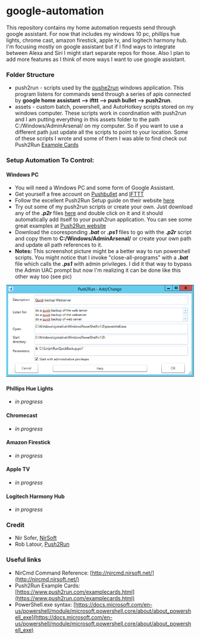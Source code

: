 # google-automation
This repository contains my home automation requests send through google assistant. For now that includes my windows 10 pc, phillips hue lights, chrome cast, amazon firestick, apple tv, and logitech harmony hub. I'm focusing mostly on google assistant but if I find ways to integrate between Alexa and Siri I might start separate repos for those. Also I plan to add more features as I think of more ways I want to use google assistant. 

### Folder Structure
* push2run - scripts used by the [pushe2run](https://www.push2run.com/) windows application. This program listens for commands send through a series of apis connected by __google home assistant --> ifttt --> push bullet --> push2run__.
* assets - custom batch, powershell, and AutoHotkey scripts stored on my windows computer. These scripts work in coordination with push2run and I am putting everything in this assets folder to the path C:/Windows/AdminArsenal/ on my computer. So if you want to use a different path just update all the scripts to point to your location. Some of these scripts I wrote and some of them I was able to find check out Push2Run [Example Cards](https://www.push2run.com/examplecards.html)

### Setup Automation To Control:
#### Windows PC
* You will need a Windows PC and some form of Google Assistant. 
* Get yourself a free account on [Pushbullet](https://www.pushbullet.com/) and [IFTTT](https://ifttt.com/)
* Follow the excellent Push2Run Setup guide on their website [here](https://www.push2run.com/setup.html)
* Try out some of my push2run scripts or create your own. Just download any of the ***.p2r*** files [here](push2run/) and double click on it and it should automatically add itself to your push2run application. You can see some great examples at [Push2Run website](https://www.push2run.com/examplecards.html)
* Download the cooresponding ***.bat*** or ***.ps1*** files to go with the ***.p2r*** script and copy them to __C:/Windows/AdminArsenal/__ or create your own path and update all path references to it. 
* __Notes:__ This screenshot picture might be a better way to run powershell scripts. You might notice that I invoke "close-all-programs" with a ***.bat*** file which calls the ***.ps1*** with admin privileges. I did it that way to bypass the Admin UAC prompt but now I'm realizing it can be done like this other way too (see pic)

![Powershell-Example](img/powershell-example.png)

#### Phillips Hue Lights
* *in progress*

#### Chromecast
* *in progress*

#### Amazon Firestick
* *in progress*

#### Apple TV
* *in progress*

#### Logitech Harmony Hub
* *in progress*

### Credit
* Nir Sofer, [NirSoft](http://www.nirsoft.net/utils/nircmd.html)
* Rob Latour, [Push2Run](https://www.push2run.com/)

### Useful links
* NirCmd Command Reference: [http://nircmd.nirsoft.net/](http://nircmd.nirsoft.net/)
* Push2Run Example Cards: [https://www.push2run.com/examplecards.html](https://www.push2run.com/examplecards.html)
* PowerShell.exe syntax: [https://docs.microsoft.com/en-us/powershell/module/microsoft.powershell.core/about/about_powershell_exe](https://docs.microsoft.com/en-us/powershell/module/microsoft.powershell.core/about/about_powershell_exe)